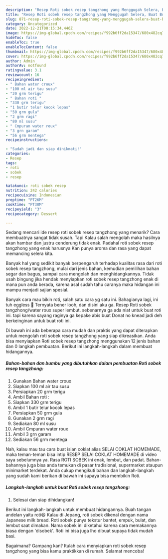 ```yaml
---
description: "Resep Roti sobek resep tangzhong yang Menggugah Selera, Buat Buka Puasa Enak Banget"
title: "Resep Roti sobek resep tangzhong yang Menggugah Selera, Buat Buka Puasa Enak Banget"
slug: 871-resep-roti-sobek-resep-tangzhong-yang-menggugah-selera-buat-buka-puasa-enak-banget
category: Uncategorized
date: 2022-12-21T08:15:34.446Z
image: https://img-global.cpcdn.com/recipes/f992b6ff2da15347/680x482cq70/roti-sobek-resep-tangzhong-foto-resep-utama.jpg
hideToc: false
enableToc: true
enableTocContent: false
thumbnail: https://img-global.cpcdn.com/recipes/f992b6ff2da15347/680x482cq70/roti-sobek-resep-tangzhong-foto-resep-utama.jpg
cover: https://img-global.cpcdn.com/recipes/f992b6ff2da15347/680x482cq70/roti-sobek-resep-tangzhong-foto-resep-utama.jpg
author: Admin
authorAv: notfound
ratingvalue: 3.1
reviewcount: 16
recipeingredient:
- " Bahan water croux"
- "100 ml air tau susu"
- "20 grm terigu"
- " Bahan roti "
- "330 grm terigu"
- "1 butir telur kocok lepas"
- "50 grm gula"
- "2 grm ragi"
- "80 ml susu"
- " Cmpuran water roux"
- "3 grn garam"
- "56 grm mentega"
recipeinstructions:

- "Sudah jadi dan siap dinikmati!"
categories:
- Resep
tags:
- roti
- sobek
- resep

katakunci: roti sobek resep 
nutrition: 242 calories
recipecuisine: Indonesian
preptime: "PT26M"
cooktime: "PT30M"
recipeyield: "3"
recipecategory: Dessert

---
```



Sedang mencari ide resep roti sobek resep tangzhong yang menarik? Cara membuatnya sangat tidak susah. Tapi Kalau salah mengolah maka hasilnya akan hambar dan justru cenderung tidak enak. Padahal roti sobek resep tangzhong yang enak harusnya Kan punya aroma dan rasa yang dapat memancing selera kita.


Banyak hal yang sedikit banyak berpengaruh terhadap kualitas rasa dari roti sobek resep tangzhong, mulai dari jenis bahan, kemudian pemilihan bahan segar dan bagus, sampai cara mengolah dan menghidangkannya. Tidak usah bingung jika hendak menyiapkan roti sobek resep tangzhong enak di mana pun anda berada, karena asal sudah tahu caranya maka hidangan ini mampu menjadi sajian spesial.

Banyak cara mau bikin roti, salah satu cara yg satu ini. Bahagianya lagi, ini tuh eggless 🤤 Ternyata bener looh, dan disini aku ga. Resep Roti sobek tangzhong/water roux super lembut. sebenarnya ga ada niat untuk buat roti ini. tapi karena sayang raginya ga kepake abis buat Donat no knead jadi deh berkeinginan untuk buat roti ini.


Di bawah ini ada beberapa cara mudah dan praktis yang dapat diterapkan untuk mengolah roti sobek resep tangzhong yang siap dikreasikan. Anda bisa menyiapkan Roti sobek resep tangzhong menggunakan 12 jenis bahan dan 0 langkah pembuatan. Berikut ini langkah-langkah dalam membuat hidangannya.

<!--inarticleads1-->

##### Bahan-bahan dan bumbu yang dibutuhkan dalam pembuatan Roti sobek resep tangzhong:

1. Gunakan  Bahan water croux
1. Siapkan 100 ml air tau susu
1. Persiapkan 20 grm terigu
1. Ambil  Bahan roti :
1. Siapkan 330 grm terigu
1. Ambil 1 butir telur kocok lepas
1. Persiapkan 50 grm gula
1. Gunakan 2 grm ragi
1. Sediakan 80 ml susu
1. Ambil  Cmpuran water roux
1. Ambil 3 grn garam
1. Sediakan 56 grm mentega


Nah, kalau mau tau cara buat isian coklat alias SELAI COKLAT HOMEMADE, maka teman-teman bisa intip RESEP SELAI COKLAT HOMEMADE di video saya sebelumnya ya. Rasa ROTI SOBEK ini enak, lembut, dan padat. Bahan-bahannya juga bisa anda temukan di pasar tradisional, supermarket ataupun minimarket terdekat. Anda cukup mengikuti bahan dan langkah-langkah yang sudah kami berikan di bawah ini supaya bisa membikin Roti. 

<!--inarticleads2-->

##### Langkah-langkah untuk buat Roti sobek resep tangzhong:


1. Selesai dan siap dihidangkan!

Berikut ini langkah-langkah untuk membuat hidangannya. Buah tangan andelan yaitu roti😆 Kalau di Jepang, roti sobek dikenal dengan nama Japanese milk bread. Roti sobek punya tekstur bantet, empuk, bulat, dan lembut saat dimakan. Nama sobek ini diketahui karena cara memakannya biasa dengan &#39;disobek&#39;. Roti ini bisa juga lho dibuat supaya tidak mudah basi. 

Bagaimana? Gampang kan? Itulah cara menyiapkan roti sobek resep tangzhong yang bisa kamu praktikkan di rumah. Selamat mencoba!
